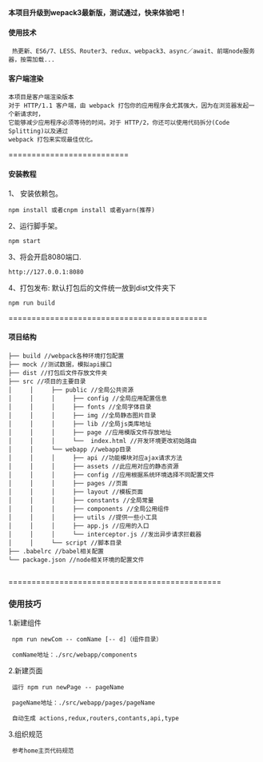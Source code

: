 **本项目升级到wepack3最新版，测试通过，快来体验吧！**
#### 使用技术
```text
 热更新、ES6/7、LESS、Router3、redux、webpack3、async／await、前端node服务器，按需加载...
```
#### 客户端渲染
```
本项目是客户端渲染版本
对于 HTTP/1.1 客户端，由 webpack 打包你的应用程序会尤其强大，因为在浏览器发起一个新请求时，
它能够减少应用程序必须等待的时间。对于 HTTP/2，你还可以使用代码拆分(Code Splitting)以及通过 
webpack 打包来实现最佳优化。
```

==========================

#### 安装教程

1、 安装依赖包。
```
npm install 或者cnpm install 或者yarn(推荐)

```

2、运行脚手架。
 ```
 npm start

 ```

3、将会开启8080端口.
```
http://127.0.0.1:8080

```

4、打包发布: 默认打包后的文件统一放到dist文件夹下  

```
npm run build

```

===========================================

#### 项目结构

```text
├── build //webpack各种环境打包配置
├── mock //测试数据，模拟api接口
├── dist //打包后文件存放文件夹
├── src //项目的主要目录
│     │     ├── public //全局公共资源
│     │     │     ├── config //全局应用配置信息
│     │     │     ├── fonts //全局字体目录
│     │     │     ├── img //全局静态图片目录
│     │     │     ├── lib //全局js类库地址
│     │     │     ├── page //应用模版文件存放地址
│     │     │     └──  index.html //开发环境更改初始路由
│     │     └── webapp //webapp目录
│     │     │     ├── api //功能模块对应ajax请求方法
│     │     │     ├── assets //此应用对应的静态资源
│     │     │     ├── config //应用根据系统环境选择不同配置文件
│     │     │     ├── pages //页面
│     │     │     ├── layout //模板页面
│     │     │     ├── constants //全局常量
│     │     │     ├── components //全局公用组件
│     │     │     ├── utils //提供一些小工具
│     │     │     ├── app.js //应用的入口
│     │     │     └── interceptor.js //发出异步请求拦截器
│     │     └── script //脚本目录
├── .babelrc //babel相关配置
└── package.json //node相关环境的配置文件


```
==============================================
### 使用技巧

1.新建组件
```
 npm run newCom -- comName [-- d]（组件目录）

 comName地址：./src/webapp/components
```
2.新建页面
```
 运行 npm run newPage -- pageName

 pageName地址：./src/webapp/pages/pageName

 自动生成 actions,redux,routers,contants,api,type 
```
3.组织规范
```
 参考home主页代码规范 
```
